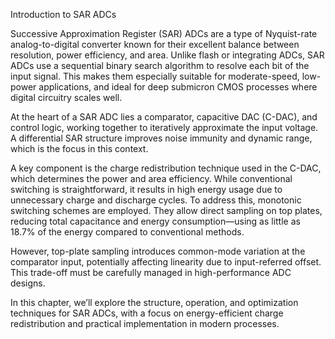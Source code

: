 Introduction to SAR ADCs

Successive Approximation Register (SAR) ADCs are a type of Nyquist-rate analog-to-digital converter known for their excellent balance between resolution, power efficiency, and area. Unlike flash or integrating ADCs, SAR ADCs use a sequential binary search algorithm to resolve each bit of the input signal. This makes them especially suitable for moderate-speed, low-power applications, and ideal for deep submicron CMOS processes where digital circuitry scales well.

At the heart of a SAR ADC lies a comparator, capacitive DAC (C-DAC), and control logic, working together to iteratively approximate the input voltage. A differential SAR structure improves noise immunity and dynamic range, which is the focus in this context.

A key component is the charge redistribution technique used in the C-DAC, which determines the power and area efficiency. While conventional switching is straightforward, it results in high energy usage due to unnecessary charge and discharge cycles. To address this, monotonic switching schemes are employed. They allow direct sampling on top plates, reducing total capacitance and energy consumption—using as little as 18.7% of the energy compared to conventional methods.

However, top-plate sampling introduces common-mode variation at the comparator input, potentially affecting linearity due to input-referred offset. This trade-off must be carefully managed in high-performance ADC designs.

In this chapter, we’ll explore the structure, operation, and optimization techniques for SAR ADCs, with a focus on energy-efficient charge redistribution and practical implementation in modern processes.

